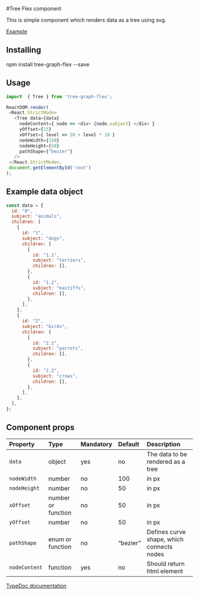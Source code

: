 #Tree Flex component

This is simple component which renders data as a tree using svg.

[Example](https://andrey-bogdanov.github.io/treeflex-ed/example/build)

## Installing

npm install tree-graph-flex --save

## Usage

``` js
import  { Tree } from 'tree-graph-flex';

ReactDOM.render(
 <React.StrictMode>
   <Tree data={data}
     nodeContent={ node => <div> {node.subject} </div> }
     yOffset={15}
     xOffset={ level => 30 + level * 10 }
     nodeWidth={150}
     nodeHeight={50}
     pathShape={"bezier"}
   />
 </React.StrictMode>,
 document.getElementById('root')
);

```

## Example data object

``` js
const data = {
  id: "0",
  subject: "animals",
  children: [
    {
      id: "1",
      subject: "dogs",
      children: [
        {
          id: "1.1",
          subject: "terriers",
          children: [],
        },
        {
          id: "1.2",
          subject: "mastiffs",
          children: [],
        },
      ],
    },
    {
      id: "2",
      subject: "birds",
      children: [
        {
          id: "2.1",
          subject: "parrots",
          children: [],
        },
        {
          id: "2.2",
          subject: "crows",
          children: [],
        },
      ],
    },
  ],
};

```

## Component props

| Property      | Type               | Mandatory | Default  | Description                               |
| :------------ | :----------------- | :-------- | :------- | :---------------------------------------- |
| `data`        | object             | yes       | no       | The data to be rendered as a tree         |
| `nodeWidth`   | number             | no        | 100      | in px                                     |
| `nodeHeight`  | number             | no        | 50       | in px                                     |
| `xOffset`     | number or function | no        | 50       | in px                                     |
| `yOffset`     | number             | no        | 50       | in px                                     |
| `pathShape`   | enum or function   | no        | “bezier” | Defines curve shape, which connects nodes |
| `nodeContent` | function           | yes       | no       | Should return html element                |

[TypeDoc documentation](https://andrey-bogdanov.github.io/treeflex-ed/docs/index.html)


